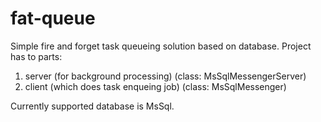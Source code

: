 # fat-queue

Simple fire and forget task queueing solution based on database.
Project has to parts:
1. server (for background processing) (class: MsSqlMessengerServer)
2. client (which does task enqueing job) (class: MsSqlMessenger)

Currently supported database is MsSql.
